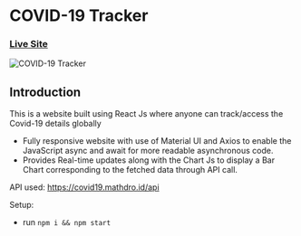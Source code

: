 # COVID-19 Tracker

### [Live Site](https://covid19statstracking.netlify.app/)

![COVID-19 Tracker](https://i.ibb.co/6Pcvxh5/Screenshot-39.png)

## Introduction
This is a website built using React Js where anyone can track/access the Covid-19 details globally
  -	Fully responsive website with use of Material UI and Axios to enable the JavaScript async and await for more readable asynchronous code.
  -	Provides Real-time updates along with the Chart Js to display a Bar Chart corresponding to the fetched data through API call.

API used: https://covid19.mathdro.id/api

Setup:
- run ```npm i && npm start```

